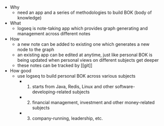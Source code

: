 - Why
	- need an app and  a series of methodologies to build BOK (body of knowledge)
- What
	- logseq is note-taking app which provides graph generating and management across different notes
- How
	- a new note can be added to existing one which generates a new node to the graph
	- an existing app can be edited at anytime, just like personal BOK is being updated when personal views on different subjects get deeper
	- these notes can be tracked by [[git]]
- How good
	- use logseq to build personal BOK across various subjects
		- 1) starts from Java, Redis, Linux and other software-developing-related subjects
		- 2) financial management, investment and other money-related subjects
		- 3) company-running, leadership, etc.
